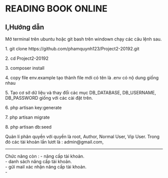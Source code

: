 # READING BOOK ONLINE

<h2>I,Hướng dẫn </h2> Mở terminal trên ubuntu hoặc git bash trên windown chạy các câu lệnh sau.
    <p>1. git clone https://github.com/phamquynh123/Project2-20192.git<p>
    <p>2. cd Project2-20192</p>
    <p>3. composer install</p>
    <p>4. copy file env.example tạo thành file mới có tên là .env có nộ dung giống nhau</p>
    <p>5. Tạo cơ sở dữ liệu và thay đổi các mục DB_DATABASE, DB_USERNAME, DB_PASSWORD giống với các cài đặt trên. </p>
    <p>6. php artisan key:generate</p>
    <p>7. php artisan migrate</p>
    <p>8. php artisan db:seed</p>
<p> Quản lí phân quyền với quyền là root, Author, Normal User, Vip User. Trong đó các tài khoản lần lươt là : admin@gmail.com,  </p>
<hr>
<p>Chức năng còn : 
    - nâng cấp tài khoản. <br>
    - danh sách nâng cấp tài khoản.<br>
    - gửi mail xác nhận nâng cấp tài khoản. <br>
    - 
</p>
<p></p>
